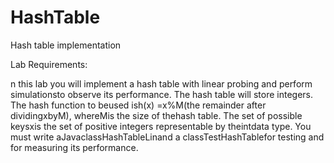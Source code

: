 # HashTable
Hash table implementation

Lab Requirements:

n this lab you will implement a hash table with linear probing and perform simulationsto observe its performance.  The hash table will store integers.  The hash function to beused ish(x) =x%M(the remainder after dividingxbyM), whereMis the size of thehash table.  The set of possible keysxis the set of positive integers representable by theintdata type.  You must write aJavaclassHashTableLinand a classTestHashTablefor testing and for measuring its performance.
